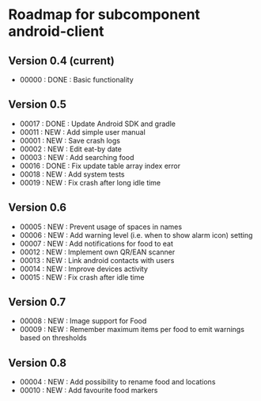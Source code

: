 # Roadmap for subcomponent android-client

## Version 0.4 (current)
* 00000 : DONE : Basic functionality

## Version 0.5
* 00017 : DONE : Update Android SDK and gradle
* 00011 : NEW  : Add simple user manual
* 00001 : NEW  : Save crash logs
* 00002 : NEW  : Edit eat-by date
* 00003 : NEW  : Add searching food
* 00016 : DONE : Fix update table array index error
* 00018 : NEW  : Add system tests
* 00019 : NEW  : Fix crash after long idle time

## Version 0.6
* 00005 : NEW  : Prevent usage of spaces in names
* 00006 : NEW  : Add warning level (i.e. when to show alarm icon) setting
* 00007 : NEW  : Add notifications for food to eat
* 00012 : NEW  : Implement own QR/EAN scanner
* 00013 : NEW  : Link android contacts with users
* 00014 : NEW  : Improve devices activity
* 00015 : NEW  : Fix crash after idle time

## Version 0.7
* 00008 : NEW  : Image support for Food
* 00009 : NEW  : Remember maximum items per food to emit warnings based on thresholds

## Version 0.8
* 00004 : NEW  : Add possibility to rename food and locations
* 00010 : NEW  : Add favourite food markers

